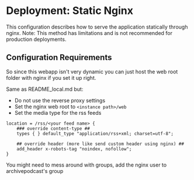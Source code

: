 # Deployment: Static Nginx

This configuration describes how to serve the application statically through nginx. Note: This method has limitations and is not recommended for production deployments.

## Configuration Requirements

So since this webapp isn't very dynamic you can just host the web root folder with nginx if you set it up right.

Same as README_local.md but:

* Do not use the reverse proxy settings
* Set the nginx web root to `<instance path>/web`
* Set the media type for the rss feeds

```text
location = /rss/<your feed name> {
    ### override content-type ##
    types { } default_type "application/rss+xml; charset=utf-8";

    ## override header (more like send custom header using nginx) ##
    add_header x-robots-tag "noindex, nofollow";
}
```

You might need to mess around with groups, add the nginx user to archivepodcast's group
